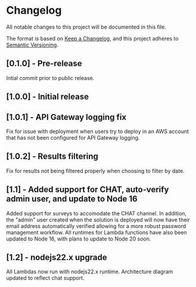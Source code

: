 # Changelog

All notable changes to this project will be documented in this file.

The format is based on [Keep a Changelog](https://keepachangelog.com/en/1.0.0/), and this project adheres to [Semantic Versioning](https://semver.org/spec/v2.0.0.html).

## [0.1.0] - Pre-release

Intial commit prior to public release.

## [1.0.0] - Initial release

## [1.0.1] - API Gateway logging fix
Fix for issue with deployment when users try to deploy in an AWS account that has not been configured for API Gateway logging.

## [1.0.2] - Results filtering
Fix for results not being filtered properly when choosing to filter by date.

## [1.1] - Added support for CHAT, auto-verify admin user, and update to Node 16
Added support for surveys to accomodate the CHAT channel. In addition, the "admin" user created when the solution is deployed will now have their email address automatically verified allowing for a more robust password management workflow.
All runtimes for Lambda functions have also been updated to Node 16, with plans to update to Node 20 soon.

## [1.2] - nodejs22.x upgrade
All Lambdas now run with nodejs22.x runtime.
Architecture diagram updated to reflect chat support.
